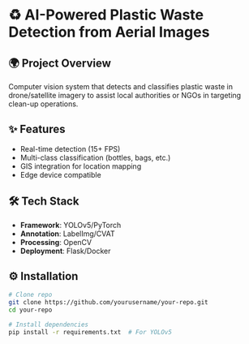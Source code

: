 # ♻️ AI-Powered Plastic Waste Detection from Aerial Images

## 🌍 Project Overview
Computer vision system that detects and classifies plastic waste in drone/satellite imagery to assist local authorities or NGOs in targeting clean-up operations.

## ✨ Features
- Real-time detection (15+ FPS)
- Multi-class classification (bottles, bags, etc.)
- GIS integration for location mapping
- Edge device compatible

## 🛠️ Tech Stack
- **Framework**: YOLOv5/PyTorch
- **Annotation**: LabelImg/CVAT
- **Processing**: OpenCV
- **Deployment**: Flask/Docker

## ⚙️ Installation
```bash
# Clone repo
git clone https://github.com/yourusername/your-repo.git
cd your-repo

# Install dependencies
pip install -r requirements.txt  # For YOLOv5